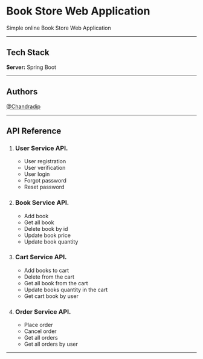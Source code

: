 
# **Book Store Web Application**

Simple online Book Store Web Application

***

## Tech Stack
**Server:**  Spring Boot

***

## Authors

[@Chandradip](https://github.com/ChandradipMoonlight)

***

## API Reference

1. ### User Service API.

   - User registration
   - User verification
   - User login
   - Forgot password
   - Reset password


2. ### Book Service API.

    - Add book
    - Get all book
    - Delete book by id
    - Update book price
    - Update book quantity
   
3. ### Cart Service API.

    - Add books to cart
    - Delete from the cart
    - Get all book from the cart
    - Update books quantity in the cart
    - Get cart book by user
   
4. ### Order Service API.

    - Place order
    - Cancel order
    - Get all orders
    - Get all orders by user
   
***


    
